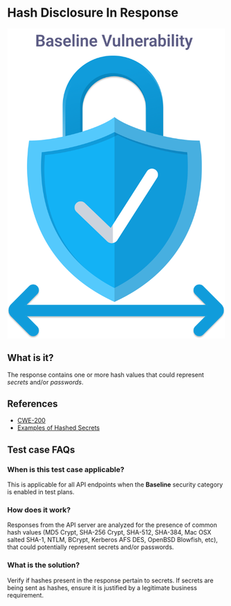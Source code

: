 
# Hash Disclosure In Response
![Hash Disclosure In Response](../assets/baseline/baseline-vuln.svg)

## What is it?
The response contains one or more hash values that could represent *secrets* and/or *passwords*.

## References
- [CWE-200](https://cwe.mitre.org/data/definitions/200.html)
- [Examples of Hashed Secrets](https://openwall.info/wiki/john/sample-hashes) 


## Test case FAQs
### When is this test case applicable?
This is applicable for all API endpoints when the **Baseline** security category is enabled in test plans.

### How does it work?
Responses from the API server are analyzed for the presence of common hash values (MD5 Crypt, SHA-256 Crypt, SHA-512, SHA-384, Mac OSX salted SHA-1, NTLM, BCrypt, Kerberos AFS DES, OpenBSD Blowfish, etc), that could potentially represent secrets and/or passwords.

### What is the solution?
Verify if hashes present in the response pertain to secrets. If secrets are being sent as hashes, ensure it is justified by a legitimate business requirement.


